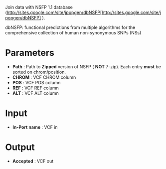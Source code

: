 Join data with NSFP 1.1 database (http://sites.google.com/site/jpopgen/dbNSFP[http://sites.google.com/site/jpopgen/dbNSFP] ).

dbNSFP: functional predictions from multiple algorithms for the comprehensive collection of human non-synonymous SNPs (NSs)

# Parameters #


  * **Path** : Path to  **Zipped**  version of NSFP ( **NOT**  7-zip). Each entry **must** be sorted on chrom/position.
  * **CHROM** : VCF CHROM column
  * **POS** : VCF POS column
  * **REF** : VCF REF column
  * **ALT** : VCF ALT column

# Input #


  * **In-Port name** : VCF in


# Output #


  * **Accepted** : VCF out